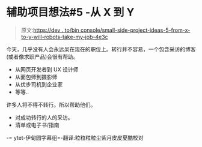 # 辅助项目想法#5 -从 X 到 Y

> 原文:[https://dev . to/bin console/small-side-project-ideas-5-from-x-to-y-will-robots-take-my-job-4e3c](https://dev.to/binconsole/small-side-project-ideas-5-from-x-to-y-will-robots-take-my-job-4e3c)

今天，几乎没有人会永远呆在现在的职位上。转行并不容易，一个包含采访的博客(或者像求职产品)会很有帮助。

*   从网页开发者到 UX 设计师
*   从面包师到摄影师
*   从优步司机到企业家
*   等等..

许多人将不得不转行。所以帮助他们。

*   对成功转行的人的采访。
*   清单或电子书/指南

-= ytet-伊甸园字幕组=-翻译:粒粒粒粒尘紫月皮皮夏酷校对